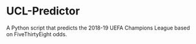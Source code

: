 # UCL-Predictor
A Python script that predicts the 2018-19 UEFA Champions League based on FiveThirtyEight odds. 
